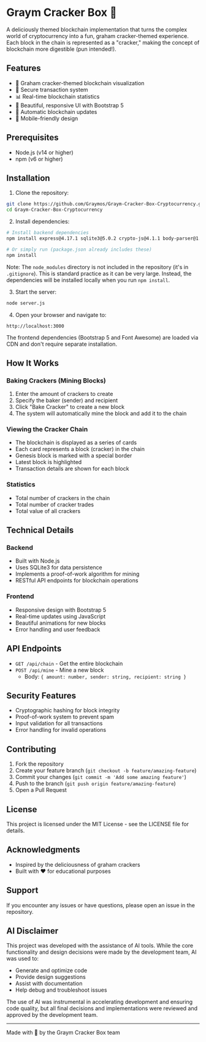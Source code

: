 # Graym Cracker Box 🍪

A deliciously themed blockchain implementation that turns the complex world of cryptocurrency into a fun, graham cracker-themed experience. Each block in the chain is represented as a "cracker," making the concept of blockchain more digestible (pun intended!).

## Features

- 🍪 Graham cracker-themed blockchain visualization
- 🔐 Secure transaction system
- 📊 Real-time blockchain statistics
- 🎨 Beautiful, responsive UI with Bootstrap 5
- 🔄 Automatic blockchain updates
- 📱 Mobile-friendly design

## Prerequisites

- Node.js (v14 or higher)
- npm (v6 or higher)

## Installation

1. Clone the repository:
```bash
git clone https://github.com/Graymos/Graym-Cracker-Box-Cryptocurrency.git
cd Graym-Cracker-Box-Cryptocurrency
```

2. Install dependencies:
```bash
# Install backend dependencies
npm install express@4.17.1 sqlite3@5.0.2 crypto-js@4.1.1 body-parser@1.19.0

# Or simply run (package.json already includes these)
npm install
```

Note: The `node_modules` directory is not included in the repository (it's in `.gitignore`). This is standard practice as it can be very large. Instead, the dependencies will be installed locally when you run `npm install`.

3. Start the server:
```bash
node server.js
```

4. Open your browser and navigate to:
```
http://localhost:3000
```

The frontend dependencies (Bootstrap 5 and Font Awesome) are loaded via CDN and don't require separate installation.

## How It Works

### Baking Crackers (Mining Blocks)
1. Enter the amount of crackers to create
2. Specify the baker (sender) and recipient
3. Click "Bake Cracker" to create a new block
4. The system will automatically mine the block and add it to the chain

### Viewing the Cracker Chain
- The blockchain is displayed as a series of cards
- Each card represents a block (cracker) in the chain
- Genesis block is marked with a special border
- Latest block is highlighted
- Transaction details are shown for each block

### Statistics
- Total number of crackers in the chain
- Total number of cracker trades
- Total value of all crackers

## Technical Details

### Backend
- Built with Node.js
- Uses SQLite3 for data persistence
- Implements a proof-of-work algorithm for mining
- RESTful API endpoints for blockchain operations

### Frontend
- Responsive design with Bootstrap 5
- Real-time updates using JavaScript
- Beautiful animations for new blocks
- Error handling and user feedback

## API Endpoints

- `GET /api/chain` - Get the entire blockchain
- `POST /api/mine` - Mine a new block
  - Body: `{ amount: number, sender: string, recipient: string }`

## Security Features

- Cryptographic hashing for block integrity
- Proof-of-work system to prevent spam
- Input validation for all transactions
- Error handling for invalid operations

## Contributing

1. Fork the repository
2. Create your feature branch (`git checkout -b feature/amazing-feature`)
3. Commit your changes (`git commit -m 'Add some amazing feature'`)
4. Push to the branch (`git push origin feature/amazing-feature`)
5. Open a Pull Request

## License

This project is licensed under the MIT License - see the LICENSE file for details.

## Acknowledgments

- Inspired by the deliciousness of graham crackers
- Built with ❤️ for educational purposes

## Support

If you encounter any issues or have questions, please open an issue in the repository.

## AI Disclaimer

This project was developed with the assistance of AI tools. While the core functionality and design decisions were made by the development team, AI was used to:
- Generate and optimize code
- Provide design suggestions
- Assist with documentation
- Help debug and troubleshoot issues

The use of AI was instrumental in accelerating development and ensuring code quality, but all final decisions and implementations were reviewed and approved by the development team.

---

Made with 🍪 by the Graym Cracker Box team 
